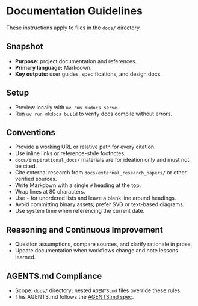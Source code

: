 # Documentation Guidelines

These instructions apply to files in the `docs/` directory.

## Snapshot
- **Purpose:** project documentation and references.
- **Primary language:** Markdown.
- **Key outputs:** user guides, specifications, and design docs.

## Setup
- Preview locally with `uv run mkdocs serve`.
- Run `uv run mkdocs build` to verify docs compile without errors.

## Conventions
- Provide a working URL or relative path for every citation.
- Use inline links or reference-style footnotes.
- `docs/inspirational_docs/` materials are for ideation only and must not be
  cited.
- Cite external research from `docs/external_research_papers/` or other
  verified sources.
- Write Markdown with a single `#` heading at the top.
- Wrap lines at 80 characters.
- Use `-` for unordered lists and leave a blank line around headings.
- Avoid committing binary assets; prefer SVG or text-based diagrams.
- Use system time when referencing the current date.

## Reasoning and Continuous Improvement
- Question assumptions, compare sources, and clarify rationale in prose.
- Update documentation when workflows change and note lessons learned.

## AGENTS.md Compliance
- Scope: `docs/` directory; nested `AGENTS.md` files override these rules.
- This AGENTS.md follows the [AGENTS.md spec](https://gist.github.com).
